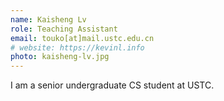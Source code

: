 ```yaml
---
name: Kaisheng Lv
role: Teaching Assistant
email: touko[at]mail.ustc.edu.cn
# website: https://kevinl.info
photo: kaisheng-lv.jpg
---
```


I am a senior undergraduate CS student at USTC. 
